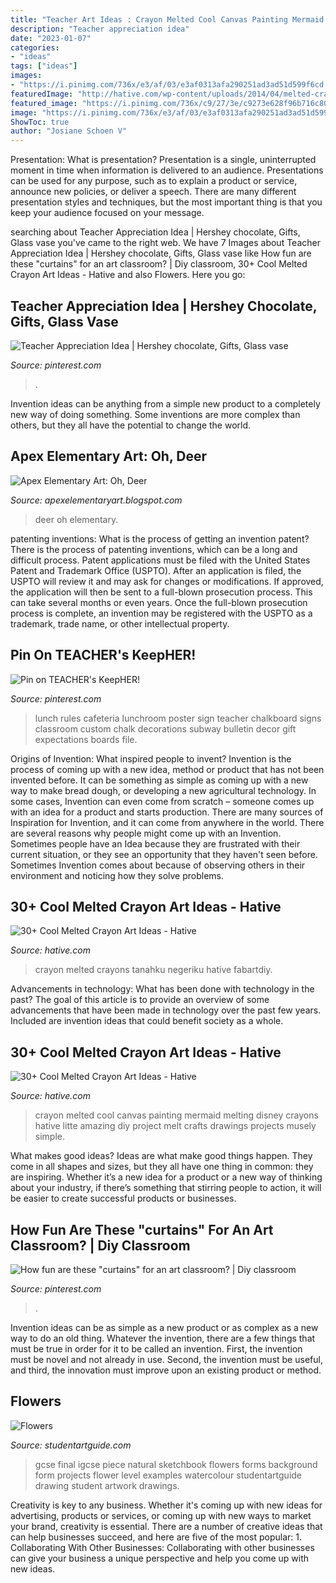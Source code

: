 ```yaml
---
title: "Teacher Art Ideas : Crayon Melted Cool Canvas Painting Mermaid Melting Disney Crayons Hative Litte Amazing Diy Project Melt Crafts Drawings Projects Musely Simple"
description: "Teacher appreciation idea"
date: "2023-01-07"
categories:
- "ideas"
tags: ["ideas"]
images:
- "https://i.pinimg.com/736x/e3/af/03/e3af0313afa290251ad3ad51d599f6cd.jpg"
featuredImage: "http://hative.com/wp-content/uploads/2014/04/melted-crayon-art/15-flowers.jpg"
featured_image: "https://i.pinimg.com/736x/c9/27/3e/c9273e628f96b716c8078cb7abd2070c.jpg"
image: "https://i.pinimg.com/736x/e3/af/03/e3af0313afa290251ad3ad51d599f6cd.jpg"
ShowToc: true
author: "Josiane Schoen V"
---
```



Presentation: What is presentation?
Presentation is a single, uninterrupted moment in time when information is delivered to an audience. Presentations can be used for any purpose, such as to explain a product or service, announce new policies, or deliver a speech. There are many different presentation styles and techniques, but the most important thing is that you keep your audience focused on your message.

	

		
searching about Teacher Appreciation Idea | Hershey chocolate, Gifts, Glass vase you've came to the right web. We have 7 Images about Teacher Appreciation Idea | Hershey chocolate, Gifts, Glass vase like How fun are these &quot;curtains&quot; for an art classroom? | Diy classroom, 30+ Cool Melted Crayon Art Ideas - Hative and also Flowers. Here you go:
		
    
## Teacher Appreciation Idea | Hershey Chocolate, Gifts, Glass Vase

<img loading=lazy src="https://i.pinimg.com/736x/75/01/ee/7501eefd4fd0150d614e2f59254104a9--teacher-appreciation.jpg" onerror="this.onerror=null;this.src='https://tse4.mm.bing.net/th?id=OIP.lSsDoO09iDH_aNBu_262nQHaJ3&amp;pid=15.1';" alt="Teacher Appreciation Idea | Hershey chocolate, Gifts, Glass vase">

_Source: pinterest.com_

>. 

	

Invention ideas can be anything from a simple new product to a completely new way of doing something. Some inventions are more complex than others, but they all have the potential to change the world.

    
## Apex Elementary Art: Oh, Deer

<img loading=lazy src="https://3.bp.blogspot.com/-cMKN08l7-JI/UMjnHU7moSI/AAAAAAAACsg/uLcigeD1_Z0/s1600/reindeerK2.JPG" onerror="this.onerror=null;this.src='https://tse1.mm.bing.net/th?id=OIP.R9tdyo_dvt3KVoIiy4XQPAHaKf&amp;pid=15.1';" alt="Apex Elementary Art: Oh, Deer">

_Source: apexelementaryart.blogspot.com_

>deer oh elementary. 

	

patenting inventions: What is the process of getting an invention patent?
There is the process of patenting inventions, which can be a long and difficult process. Patent applications must be filed with the United States Patent and Trademark Office (USPTO). After an application is filed, the USPTO will review it and may ask for changes or modifications. If approved, the application will then be sent to a full-blown prosecution process. This can take several months or even years. Once the full-blown prosecution process is complete, an invention may be registered with the USPTO as a trademark, trade name, or other intellectual property.

    
## Pin On TEACHER&#039;s KeepHER!

<img loading=lazy src="https://i.pinimg.com/736x/e3/af/03/e3af0313afa290251ad3ad51d599f6cd.jpg" onerror="this.onerror=null;this.src='https://tse1.mm.bing.net/th?id=OIP.aqxrAsqt0HltYQDOgEOw0AHaJX&amp;pid=15.1';" alt="Pin on TEACHER&#039;s KeepHER!">

_Source: pinterest.com_

>lunch rules cafeteria lunchroom poster sign teacher chalkboard signs classroom custom chalk decorations subway bulletin decor gift expectations boards file. 

	

Origins of Invention: What inspired people to invent?
Invention is the process of coming up with a new idea, method or product that has not been invented before. It can be something as simple as coming up with a new way to make bread dough, or developing a new agricultural technology. In some cases, Invention can even come from scratch – someone comes up with an idea for a product and starts production. There are many sources of Inspiration for Invention, and it can come from anywhere in the world.
There are several reasons why people might come up with an Invention. Sometimes people have an Idea because they are frustrated with their current situation, or they see an opportunity that they haven't seen before. Sometimes Invention comes about because of observing others in their environment and noticing how they solve problems.

    
## 30+ Cool Melted Crayon Art Ideas - Hative

<img loading=lazy src="http://hative.com/wp-content/uploads/2014/04/melted-crayon-art/15-flowers.jpg" onerror="this.onerror=null;this.src='https://tse3.mm.bing.net/th?id=OIP.p_TA_XRZ23g6XZfcSJzzNwHaJ6&amp;pid=15.1';" alt="30+ Cool Melted Crayon Art Ideas - Hative">

_Source: hative.com_

>crayon melted crayons tanahku negeriku hative fabartdiy. 

	

Advancements in technology: What has been done with technology in the past?
The goal of this article is to provide an overview of some advancements that have been made in technology over the past few years. Included are invention ideas that could benefit society as a whole.

    
## 30+ Cool Melted Crayon Art Ideas - Hative

<img loading=lazy src="https://hative.com/wp-content/uploads/2014/04/melted-crayon-art/9-litte-mermaid.jpg" onerror="this.onerror=null;this.src='https://tse2.mm.bing.net/th?id=OIP.1GLkSz3y7XvFCZBdqyUPrgHaHU&amp;pid=15.1';" alt="30+ Cool Melted Crayon Art Ideas - Hative">

_Source: hative.com_

>crayon melted cool canvas painting mermaid melting disney crayons hative litte amazing diy project melt crafts drawings projects musely simple. 

	

What makes good ideas?
Ideas are what make good things happen. They come in all shapes and sizes, but they all have one thing in common: they are inspiring. Whether it’s a new idea for a product or a new way of thinking about your industry, if there’s something that stirring people to action, it will be easier to create successful products or businesses.

    
## How Fun Are These &quot;curtains&quot; For An Art Classroom? | Diy Classroom

<img loading=lazy src="https://i.pinimg.com/736x/c9/27/3e/c9273e628f96b716c8078cb7abd2070c.jpg" onerror="this.onerror=null;this.src='https://tse2.mm.bing.net/th?id=OIP.dT-H0bt8oBhHYNAAYDtEtAHaGc&amp;pid=15.1';" alt="How fun are these &quot;curtains&quot; for an art classroom? | Diy classroom">

_Source: pinterest.com_

>. 

	

Invention ideas can be as simple as a new product or as complex as a new way to do an old thing. Whatever the invention, there are a few things that must be true in order for it to be called an invention. First, the invention must be novel and not already in use. Second, the invention must be useful, and third, the innovation must improve upon an existing product or method.

    
## Flowers

<img loading=lazy src="http://www.studentartguide.com/wp-content/uploads/2015/02/final-piece_9.jpg" onerror="this.onerror=null;this.src='https://tse2.mm.bing.net/th?id=OIP.Oh84OBwS2oeaKl0qu2xAaAHaKg&amp;pid=15.1';" alt="Flowers">

_Source: studentartguide.com_

>gcse final igcse piece natural sketchbook flowers forms background form projects flower level examples watercolour studentartguide drawing student artwork drawings. 

	

Creativity is key to any business. Whether it's coming up with new ideas for advertising, products or services, or coming up with new ways to market your brand, creativity is essential. There are a number of creative ideas that can help businesses succeed, and here are five of the most popular: 1. Collaborating With Other Businesses: Collaborating with other businesses can give your business a unique perspective and help you come up with new ideas.

